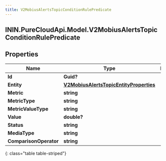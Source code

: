 ```yaml
---
title: V2MobiusAlertsTopicConditionRulePredicate
---
```

## ININ.PureCloudApi.Model.V2MobiusAlertsTopicConditionRulePredicate

## Properties

|Name | Type | Description | Notes|
|------------ | ------------- | ------------- | -------------|
| **Id** | **Guid?** |  | [optional] |
| **Entity** | [**V2MobiusAlertsTopicEntityProperties**](V2MobiusAlertsTopicEntityProperties.html) |  | [optional] |
| **Metric** | **string** |  | [optional] |
| **MetricType** | **string** |  | [optional] |
| **MetricValueType** | **string** |  | [optional] |
| **Value** | **double?** |  | [optional] |
| **Status** | **string** |  | [optional] |
| **MediaType** | **string** |  | [optional] |
| **ComparisonOperator** | **string** |  | [optional] |
{: class="table table-striped"}


